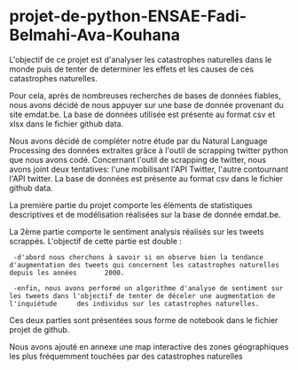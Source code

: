 # projet-de-python-ENSAE-Fadi-Belmahi-Ava-Kouhana
L'objectif de ce projet est d'analyser les catastrophes naturelles dans le monde puis de tenter de determiner les effets et les causes de ces catastrophes naturelles. 

Pour cela, après de nombreuses recherches de bases de données fiables, nous avons décidé de nous appuyer sur une base de donnée provenant du site emdat.be. La base de données utilisée est présente au format csv et xlsx dans le fichier github data.  



Nous avons décidé de compléter notre étude par du Natural Language Processing des données extraites grâce à l'outil de scrapping twitter python que nous avons codé. Concernant l'outil de scrapping de twitter, nous avons joint deux tentatives: l'une mobilisant l'API Twitter, l'autre contournant l'API twitter. La base de données est présente au format csv dans le fichier github data. 

La première partie du projet comporte les élèments de statistiques descriptives et de modélisation réalisées sur la base de donnée emdat.be. 

La 2ème partie comporte le sentiment analysis réalisés sur les tweets scrappés. L'objectif de cette partie est double : 

     -d'abord nous cherchons à savoir si on observe bien la tendance d'augmentation des tweets qui concernent les catastrophes naturelles depuis les années       2000. 
     
     -enfin, nous avons performé un algorithme d'analyse de sentiment sur les tweets dans l'objectif de tenter de déceler une augmentation de l'inquiétude     des individus sur les catastrophes naturelles. 
     
Ces deux parties sont présentées sous forme de notebook dans le fichier projet de github. 

Nous avons ajouté en annexe une map interactive des zones géographiques les plus fréquemment touchées par des catastrophes naturelles

